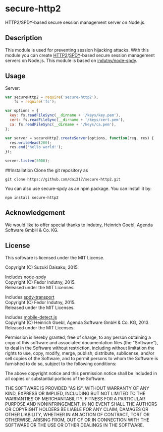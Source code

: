 
# secure-http2
HTTP2/SPDY-based secure session management server on Node.js.
## Description 
This module is used for preventing session hijacking attacks.
With this module you can create [HTTP2](https://http2.github.io/)/[SPDY](http://www.chromium.org/spdy)-based secure session management servers
on Node.js.
This module is based on [indutny/node-spdy](https://github.com/indutny/node-spdy).

## Usage
Server:
```javascript
var secureHttp2 = require('secure-http2'),
    fs = require('fs');

var options = {
  key: fs.readFileSync(__dirname + '/keys/key.pem'),
  cert: fs.readFileSync(__dirname + '/keys/cert.pem'),
  ca: fs.readFileSync(__dirname + '/keys/ca.pem'),
};

var server = secureHttp2.createServer(options, function(req, res) {
  res.writeHead(200);
  res.end('hello world!');
});

server.listen(3000);
```
##Installation
Clone the git repository as
```
git clone https://github.com/dai217/secure-http2.git
```
You can also use secure-spdy as an npm package. You can install it by:
```
npm install secure-http2
```
## Acknowledgement
We would like to offer special thanks to indutny, Heinrich Goebl, Agenda Software GmbH & Co. KG.

## License

This software is licensed under the MIT License.

Copyright (C) Suzuki Daisaku, 2015.

Includes [node-spdy](https://github.com/indutny/node-spdy)  
Copyright (C) Fedor Indutny, 2015.  
Released under the MIT Licenses.

Includes [spdy-transport](https://github.com/indutny/spdy-transport)  
Copyright (C) Fedor Indutny, 2015.  
Released under the MIT Licenses.

Includes [mobile-detect.js](https://github.com/hgoebl/mobile-detect.js)  
Copyright (C) Heinrich Goebl, Agenda Software GmbH & Co. KG, 2013.  
Released under the MIT Licenses.


Permission is hereby granted, free of charge, to any person obtaining a
copy of this software and associated documentation files (the
"Software"), to deal in the Software without restriction, including
without limitation the rights to use, copy, modify, merge, publish,
distribute, sublicense, and/or sell copies of the Software, and to permit
persons to whom the Software is furnished to do so, subject to the
following conditions:

The above copyright notice and this permission notice shall be included
in all copies or substantial portions of the Software.

THE SOFTWARE IS PROVIDED "AS IS", WITHOUT WARRANTY OF ANY KIND, EXPRESS
OR IMPLIED, INCLUDING BUT NOT LIMITED TO THE WARRANTIES OF
MERCHANTABILITY, FITNESS FOR A PARTICULAR PURPOSE AND NONINFRINGEMENT. IN
NO EVENT SHALL THE AUTHORS OR COPYRIGHT HOLDERS BE LIABLE FOR ANY CLAIM,
DAMAGES OR OTHER LIABILITY, WHETHER IN AN ACTION OF CONTRACT, TORT OR
OTHERWISE, ARISING FROM, OUT OF OR IN CONNECTION WITH THE SOFTWARE OR THE
USE OR OTHER DEALINGS IN THE SOFTWARE.
